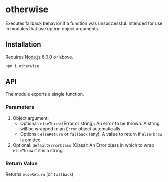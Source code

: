 # otherwise

Executes fallback behavior if a function was unsuccessful. Intended for use in modules that use option object arguments.

## Installation

Requires [Node.js](https://nodejs.org/) 6.0.0 or above.

```bash
npm i otherwise
```

## API

The module exports a single function.

### Parameters

1. Object argument:
    * Optional: `elseThrow` (Error or string): An error to be thrown. A string will be wrapped in an `Error` object automatically.
    * Optional: `elseReturn` or `fallback` (any): A value to return if `elseThrow` is omitted.
2. Optional: `defaultErrorClass` (Class): An Error class in which to wrap `elseThrow` if it is a string.

### Return Value

Returns `elseReturn` (or `fallback`)
